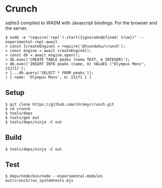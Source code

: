 # Crunch
sqlite3 compiled to WASM with Javascript bindings.
For the browser and the server.

```
$ node -e "require('repl').start({ignoreUndefined: true})" --experimental-repl-await
> const {createEngine} = require('@tsundoku/crunch');
> const engine = await createEngine();
> const db = await engine.open();
> db.exec('CREATE TABLE peaks (name TEXT, m INTEGER)');
> db.exec('INSERT INTO peaks (name, m) VALUES ("Olympus Mons", 21171)');
> [...db.query('SELECT * FROM peaks')];
[ { name: 'Olympus Mons', m: 21171 } ]
```

## Setup
```
$ git clone https://github.com/chromy/crunch.git 
$ cd crunch
$ tools/deps
$ tools/gen out 
$ tools/deps/ninja -C out
```

## Build
```
$ tools/deps/ninja -C out
```

## Test
```
$ deps/node/bin/node --experimental-modules out/crunch/run_systemtests.mjs
```

